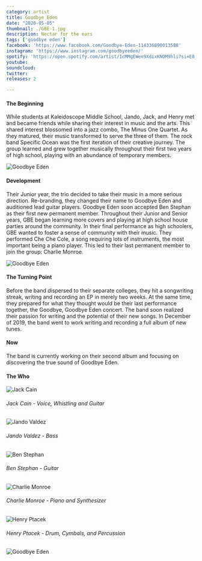 ```yaml
---
category: artist
title: Goodbye Eden
date: "2020-05-05"
thumbnail: ./GBE-1.jpg
description: Nectar for the ears
tags: ['goodbye eden']
facebook: 'https://www.facebook.com/Goodbye-Eden-114336890013588'
instagram: 'https://www.instagram.com/goodbyeeden/'
spotify: 'https://open.spotify.com/artist/1cMMqEWen9XdixKNOM9hli?si=E8_dPNdbQ0i9stqBNnONzw'
youtube: 
soundcloud: 
twitter: 
releases: 2

---
```


<h4>The Beginning</h4>

While students at Kaleidoscope Middle School, Jando, Jack, and Henry met and became friends while sharing their interest in music and the arts. This shared interest blossomed into a jazz combo, The Minus One Quartet. As they matured, their music transformed to serve the three of them. The rock band Specific Ocean was the first iteration of their creative journey. The group learned and grew together musically throughout their first two years of high school, playing with an abundance of temporary members.
 

![Goodbye Eden](./GBE-3.jpeg)


<h4>Development</h4>

Their Junior year, the trio decided to take their music in a more serious direction.  Re-branding, they changed their name to Goodbye Eden and auditioned lead guitar players. Goodbye Eden soon accepted Ben Stephan as their first new permanent member. Throughout their Junior and Senior years, GBE began learning more covers and playing at high school house parties around the community. In their final performance as high schoolers, GBE wanted to foster a sense of community with their music. They performed Che Che Cole, a song requiring lots of instruments, the most important being a piano player. This led to their last permanent member to join the group: Charlie Monroe. 

![Goodbye Eden](./GBE.jpg)

<h4>The Turning Point</h4>

Before the band dispersed to their separate colleges, they hit a songwriting streak, writing and recording an EP in merely two weeks. At the same time, they prepared for what they thought would be their last performance together, the Goodbye, Goodbye Eden concert. The band soon realized their passion for writing and the potential of their new songs. In December of 2019, the band went to work writing and recording a full album of new tunes.

<h4>Now</h4>

The band is currently working on their second album and focusing on discovering the true sound of Goodbye Eden. 

<h4>The Who</h4>

![Jack Cain](./jack.jpg)
<h6>Jack Cain - Voice, Whistling and Guitar</h6>


![Jando Valdez](./jando.jpg)
<h6>Jando Valdez - Bass</h6>


![Ben Stephan](./ben.jpg)
<h6>Ben Stephan - Guitar</h6>


![Charlie Monroe](./charlie.jpg)
<h6>Charlie Monroe - Piano and Synthesizer </h6>


![Henry Ptacek](./henry.jpg)
<h6>Henry Ptacek - Drum, Cymbals, and Percussion</h6>

<!-- Born in Appleton Henry's been writing songs and playing music all of his life. He started on piano at age 7, drums at age 13. His mom and dad raised him on a healthy dose of Arcade Fire, Wilco, Thelonious Monk, A tribe Called Quest, Miles Davis and many, many more. He’s a student at UW-Madison studying jazz drum’s and has enjoyed playing with a rich depth of new musicians while there.  -->

![Goodbye Eden](./GBE-2.jpeg)
